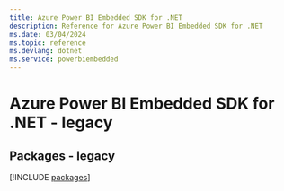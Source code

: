 ```yaml
---
title: Azure Power BI Embedded SDK for .NET
description: Reference for Azure Power BI Embedded SDK for .NET
ms.date: 03/04/2024
ms.topic: reference
ms.devlang: dotnet
ms.service: powerbiembedded
---
```

# Azure Power BI Embedded SDK for .NET - legacy
## Packages - legacy
[!INCLUDE [packages](power-bi-embedded-index.md)]